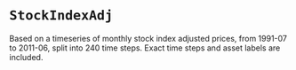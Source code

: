 # `StockIndexAdj`

Based on a timeseries of monthly stock index adjusted prices, from 1991-07 to 2011-06, split into 240 time steps. Exact time steps and asset labels are included.
